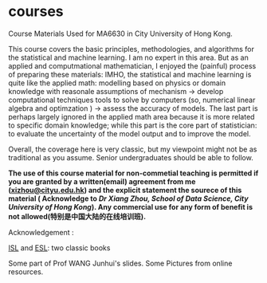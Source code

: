 # courses

Course Materials Used for MA6630 in City University of Hong Kong.

This course covers the basic principles, methodologies, and algorithms for the statistical and machine learning.
I am no expert in this area. But as an applied and computmational mathematician, I enjoyed the (painful) process of preparing  these materials: IMHO, the statistical and machine learning is quite like the applied math:  modelling based on physics or domain knowledge with reasonale assumptions of mechanism -> develop computational techniques tools to solve by computers (so, numerical linear algebra and optimzation )  ->  assess the accuracy of models.  The last part is perhaps largely ignored in the applied math area because it is more related to specific domain knowledge; while this part is the core part of statistician: to evaluate the uncertainty of the model output and to improve the model. 

Overall, the coverage here is very classic, but my viewpoint might not be as traditional as you assume.
Senior undergraduates should be able to follow. 

**The use of this course material for non-commetial teaching is permitted if you are granted by a written(email) agreement from me (xizhou@cityu.edu.hk) and the explicit statement the sourece of this material ( 
Acknowledge to _Dr Xiang Zhou, School of 
Data Science, City University of Hong Kong_). Any commercial use for any form of benefit is not allowed(特别是中国大陆的在线培训班).**

Acknowledgement :  

[ISL](http://www-bcf.usc.edu/~gareth/ISL/) and [ESL](http://web.stanford.edu/~hastie/ElemStatLearn/): two classic books

Some part of Prof WANG Junhui's slides.
Some Pictures from online resources.
